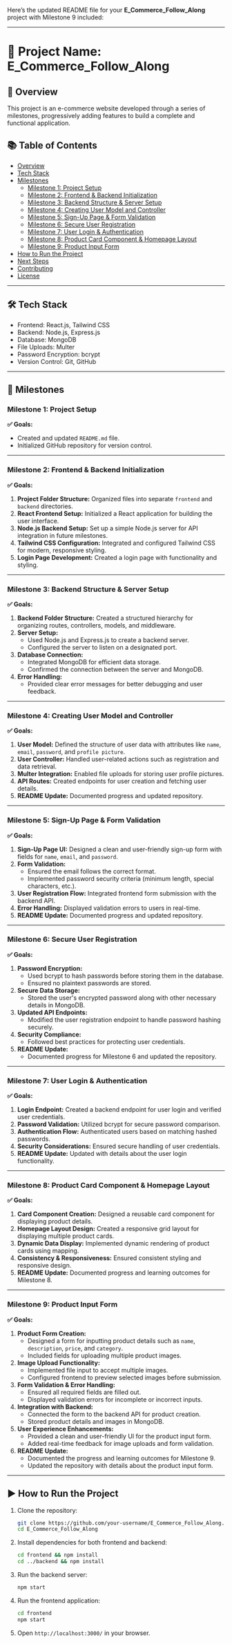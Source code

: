 Here’s the updated README file for your **E_Commerce_Follow_Along** project with Milestone 9 included:  

---

# 📌 Project Name: E_Commerce_Follow_Along  

## 🚀 Overview  
This project is an e-commerce website developed through a series of milestones, progressively adding features to build a complete and functional application.  

## 📚 Table of Contents  
- [Overview](#-overview)  
- [Tech Stack](#-tech-stack)  
- [Milestones](#-milestones)  
  - [Milestone 1: Project Setup](#milestone-1-project-setup)  
  - [Milestone 2: Frontend & Backend Initialization](#milestone-2-frontend--backend-initialization)  
  - [Milestone 3: Backend Structure & Server Setup](#milestone-3-backend-structure--server-setup)  
  - [Milestone 4: Creating User Model and Controller](#milestone-4-creating-user-model-and-controller)  
  - [Milestone 5: Sign-Up Page & Form Validation](#milestone-5-sign-up-page--form-validation)  
  - [Milestone 6: Secure User Registration](#milestone-6-secure-user-registration)  
  - [Milestone 7: User Login & Authentication](#milestone-7-user-login--authentication)  
  - [Milestone 8: Product Card Component & Homepage Layout](#milestone-8-product-card-component--homepage-layout)  
  - [Milestone 9: Product Input Form](#milestone-9-product-input-form)  
- [How to Run the Project](#-how-to-run-the-project)  
- [Next Steps](#-next-steps)  
- [Contributing](#-contributing)  
- [License](#-license)  

---

## 🛠 Tech Stack  
- Frontend: React.js, Tailwind CSS  
- Backend: Node.js, Express.js  
- Database: MongoDB  
- File Uploads: Multer  
- Password Encryption: bcrypt  
- Version Control: Git, GitHub  

---

## 📌 Milestones  

### Milestone 1: Project Setup  
**✅ Goals:**  
- Created and updated `README.md` file.  
- Initialized GitHub repository for version control.  

---

### Milestone 2: Frontend & Backend Initialization  
**✅ Goals:**  
1. **Project Folder Structure:** Organized files into separate `frontend` and `backend` directories.  
2. **React Frontend Setup:** Initialized a React application for building the user interface.  
3. **Node.js Backend Setup:** Set up a simple Node.js server for API integration in future milestones.  
4. **Tailwind CSS Configuration:** Integrated and configured Tailwind CSS for modern, responsive styling.  
5. **Login Page Development:** Created a login page with functionality and styling.  

---

### Milestone 3: Backend Structure & Server Setup  
**✅ Goals:**  
1. **Backend Folder Structure:** Created a structured hierarchy for organizing routes, controllers, models, and middleware.  
2. **Server Setup:**  
   - Used Node.js and Express.js to create a backend server.  
   - Configured the server to listen on a designated port.  
3. **Database Connection:**  
   - Integrated MongoDB for efficient data storage.  
   - Confirmed the connection between the server and MongoDB.  
4. **Error Handling:**  
   - Provided clear error messages for better debugging and user feedback.  

---

### Milestone 4: Creating User Model and Controller  
**✅ Goals:**  
1. **User Model:** Defined the structure of user data with attributes like `name`, `email`, `password`, and `profile picture`.  
2. **User Controller:** Handled user-related actions such as registration and data retrieval.  
3. **Multer Integration:** Enabled file uploads for storing user profile pictures.  
4. **API Routes:** Created endpoints for user creation and fetching user details.  
5. **README Update:** Documented progress and updated repository.  

---

### Milestone 5: Sign-Up Page & Form Validation  
**✅ Goals:**  
1. **Sign-Up Page UI:** Designed a clean and user-friendly sign-up form with fields for `name`, `email`, and `password`.  
2. **Form Validation:**  
   - Ensured the email follows the correct format.  
   - Implemented password security criteria (minimum length, special characters, etc.).  
3. **User Registration Flow:** Integrated frontend form submission with the backend API.  
4. **Error Handling:** Displayed validation errors to users in real-time.  
5. **README Update:** Documented progress and updated repository.  

---

### Milestone 6: Secure User Registration  
**✅ Goals:**  
1. **Password Encryption:**  
   - Used bcrypt to hash passwords before storing them in the database.  
   - Ensured no plaintext passwords are stored.  
2. **Secure Data Storage:**  
   - Stored the user's encrypted password along with other necessary details in MongoDB.  
3. **Updated API Endpoints:**  
   - Modified the user registration endpoint to handle password hashing securely.  
4. **Security Compliance:**  
   - Followed best practices for protecting user credentials.  
5. **README Update:**  
   - Documented progress for Milestone 6 and updated the repository.  

---

### Milestone 7: User Login & Authentication  
**✅ Goals:**  
1. **Login Endpoint:** Created a backend endpoint for user login and verified user credentials.  
2. **Password Validation:** Utilized bcrypt for secure password comparison.  
3. **Authentication Flow:** Authenticated users based on matching hashed passwords.  
4. **Security Considerations:** Ensured secure handling of user credentials.  
5. **README Update:** Updated with details about the user login functionality.  

---

### Milestone 8: Product Card Component & Homepage Layout  
**✅ Goals:**  
1. **Card Component Creation:** Designed a reusable card component for displaying product details.  
2. **Homepage Layout Design:** Created a responsive grid layout for displaying multiple product cards.  
3. **Dynamic Data Display:** Implemented dynamic rendering of product cards using mapping.  
4. **Consistency & Responsiveness:** Ensured consistent styling and responsive design.  
5. **README Update:** Documented progress and learning outcomes for Milestone 8.  

---

### Milestone 9: Product Input Form  
**✅ Goals:**  
1. **Product Form Creation:**  
   - Designed a form for inputting product details such as `name`, `description`, `price`, and `category`.  
   - Included fields for uploading multiple product images.  
2. **Image Upload Functionality:**  
   - Implemented file input to accept multiple images.  
   - Configured frontend to preview selected images before submission.  
3. **Form Validation & Error Handling:**  
   - Ensured all required fields are filled out.  
   - Displayed validation errors for incomplete or incorrect inputs.  
4. **Integration with Backend:**  
   - Connected the form to the backend API for product creation.  
   - Stored product details and images in MongoDB.  
5. **User Experience Enhancements:**  
   - Provided a clean and user-friendly UI for the product input form.  
   - Added real-time feedback for image uploads and form validation.  
6. **README Update:**  
   - Documented the progress and learning outcomes for Milestone 9.  
   - Updated the repository with details about the product input form.  

---

## ▶ How to Run the Project  
1. Clone the repository:  
   ```bash
   git clone https://github.com/your-username/E_Commerce_Follow_Along.git
   cd E_Commerce_Follow_Along
   ```
2. Install dependencies for both frontend and backend:  
   ```bash
   cd frontend && npm install
   cd ../backend && npm install
   ```
3. Run the backend server:  
   ```bash
   npm start
   ```
4. Run the frontend application:  
   ```bash
   cd frontend
   npm start
   ```
5. Open `http://localhost:3000/` in your browser.  